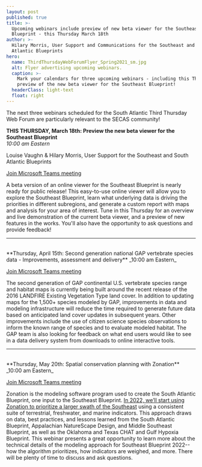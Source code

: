 ```yaml
---
layout: post
published: true
title: >-
  Upcoming webinars include preview of new beta viewer for the Southeast
  Blueprint - this Thursday March 18th
author: >-
  Hilary Morris, User Support and Communications for the Southeast and South
  Atlantic Blueprints
hero:
  name: ThirdThursdayWebForumFlyer_Spring2021_sm.jpg
  alt: Flyer advertising upcoming webinars.
  caption: >-
    Mark your calendars for three upcoming webinars - including this Thursday's
    preview of the new beta viewer for the Southeast Blueprint!
  headerClass: light-text
  float: right
---
```

The next three webinars scheduled for the South Atlantic Third Thursday Web Forum are particularly relevant to the SECAS community!

**THIS THURSDAY, March 18th: Preview the new beta viewer for the Southeast Blueprint**  
_10:00 am Eastern_

Louise Vaughn & Hilary Morris, User Support for the Southeast and South Atlantic Blueprints

[Join Microsoft Teams meeting](https://teams.microsoft.com/l/meetup-join/19%3ameeting_MjliZmYyN2EtOWY1Yi00N2FjLTkyOTYtZWRiNTJkNjAyNGIy%40thread.v2/0?context=%7b%22Tid%22%3a%220693b5ba-4b18-4d7b-9341-f32f400a5494%22%2c%22Oid%22%3a%22765228b1-d0d0-4438-812e-51cbb57819f1%22%7d)

A beta version of an online viewer for the Southeast Blueprint is nearly ready for public release! This easy-to-use online viewer will allow you to explore the Southeast Blueprint, learn what underlying data is driving the priorities in different subregions, and generate a custom report with maps and analysis for your area of interest. Tune in this Thursday for an overview and live demonstration of the current beta viewer, and a preview of new features in the works. You'll also have the opportunity to ask questions and provide feedback!<!--more-->

---
<br>
**Thursday, April 15th: Second generation national GAP vertebrate species data - Improvements, assessment and delivery**  
_10:00 am Eastern_

[Join Microsoft Teams meeting](https://teams.microsoft.com/l/meetup-join/19%3ameeting_MjliZmYyN2EtOWY1Yi00N2FjLTkyOTYtZWRiNTJkNjAyNGIy%40thread.v2/0?context=%7b%22Tid%22%3a%220693b5ba-4b18-4d7b-9341-f32f400a5494%22%2c%22Oid%22%3a%22765228b1-d0d0-4438-812e-51cbb57819f1%22%7d)

The second generation of GAP continental U.S. vertebrate species range and habitat maps is currently being built around the recent release of the 2016 LANDFIRE Existing Vegetation Type land cover. In addition to updating maps for the 1,500+ species modeled by GAP, improvements in data and modeling infrastructure will reduce the time required to generate future data based on anticipated land cover updates in subsequent years. Other improvements include the use of citizen science species observations to inform the known range of species and to evaluate modeled habitat. The GAP team is also looking for feedback on what end users would like to see in a data delivery system from downloads to online interactive tools.

---
<br>
**Thursday, May 20th: Spatial conservation planning with Zonation**  
_10:00 am Eastern_

[Join Microsoft Teams meeting](https://teams.microsoft.com/l/meetup-join/19%3ameeting_MjliZmYyN2EtOWY1Yi00N2FjLTkyOTYtZWRiNTJkNjAyNGIy%40thread.v2/0?context=%7b%22Tid%22%3a%220693b5ba-4b18-4d7b-9341-f32f400a5494%22%2c%22Oid%22%3a%22765228b1-d0d0-4438-812e-51cbb57819f1%22%7d)

Zonation is the modeling software program used to create the South Atlantic Blueprint, one input to the Southeast Blueprint. [In 2022, we’ll start using Zonation to prioritize a larger swath of the Southeast](http://secassoutheast.org/2021/03/12/New-approach-to-Southeast-Blueprint-in-2022.html) using a consistent suite of terrestrial, freshwater, and marine indicators. This approach draws on data, best practices, and lessons learned from the South Atlantic Blueprint, Appalachian NatureScape Design, and Middle Southeast Blueprint, as well as the Oklahoma and Texas CHAT and Gulf Hypoxia Blueprint. This webinar presents a great opportunity to learn more about the technical details of the modeling approach for Southeast Blueprint 2022--how the algorithm prioritizes, how indicators are weighed, and more. There will be plenty of time to discuss and ask questions.
